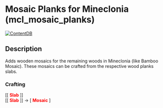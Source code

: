 # Mosaic Planks for Mineclonia (mcl_mosaic_planks)
[![ContentDB](https://content.minetest.net/packages/dougsouza26/mcl_mosaic_planks/shields/downloads/)](https://content.minetest.net/packages/dougsouza26/mcl_mosaic_planks/)
## Description
Adds wooden mosaics for the remaining woods in Mineclonia (like Bamboo Mosaic). These mosaics can be crafted from the respective wood planks slabs.
### Crafting
[\[<span style="color:red"> **Slab** </span>\]] <br>
[\[<span style="color:red"> **Slab** </span>\]] &rarr; [<span style="color:red"> **Mosaic** </span>] <br>
